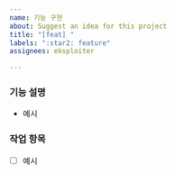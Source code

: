 ```yaml
---
name: 기능 구현
about: Suggest an idea for this project
title: "[feat] "
labels: ":star2: feature"
assignees: eksploiter

---
```


### 기능 설명
- 예시

### 작업 항목
- [ ] 예시
